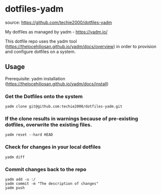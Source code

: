 # dotfiles-yadm

source: https://github.com/techie2000/dotfiles-yadm

My dotfiles as managed by yadm - https://yadm.io/

This dotfile repo uses the yadm tool (https://thelocehiliosan.github.io/yadm/docs/overview) in order to provision and configure dotfiles on a system.

## Usage

Prerequisite: yadm installation (https://thelocehiliosan.github.io/yadm/docs/install)

### Get the Dotfiles onto the system
```
yadm clone git@github.com:techie2000/dotfiles-yadm.git
```

### If the clone results in warnings because of pre-existing dotfiles, overwrite the existing files.
```
yadm reset --hard HEAD
```

### Check for changes in your local dotfiles
```
yadm diff
```

### Commit changes back to the repo
```
yadm add -u :/
yadm commit -m "The description of changes"
yadm push
```
